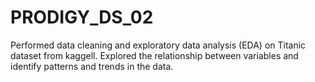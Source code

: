 # PRODIGY_DS_02
Performed data cleaning and exploratory data analysis (EDA) on Titanic dataset from kaggell. Explored the relationship between variables and identify patterns and trends in the data.
